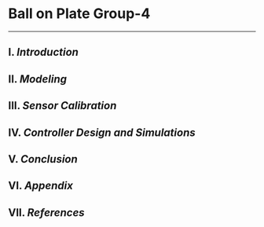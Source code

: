 # **Ball on Plate Group-4**
---
## **I.** *Introduction*
## **II.** *Modeling*
## **III.** *Sensor Calibration*
## **IV.** *Controller Design and Simulations*
## **V.** *Conclusion*
## **VI.** *Appendix*
## **VII.** *References*

